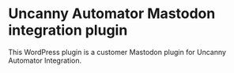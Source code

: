 # Uncanny Automator Mastodon integration plugin

This WordPress plugin is a customer Mastodon plugin for Uncanny Automator Integration.
